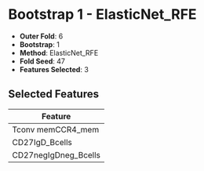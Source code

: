 # Bootstrap 1 - ElasticNet_RFE

- **Outer Fold**: 6
- **Bootstrap**: 1
- **Method**: ElasticNet_RFE
- **Fold Seed**: 47
- **Features Selected**: 3

## Selected Features

| Feature |
|---------|
| Tconv memCCR4_mem |
| CD27IgD_Bcells |
| CD27negIgDneg_Bcells |
